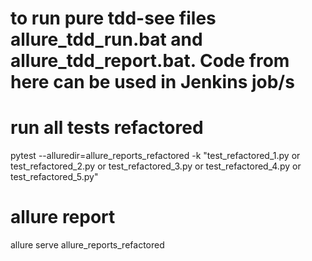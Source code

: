 # to run pure tdd-see files allure_tdd_run.bat and allure_tdd_report.bat. Code from here can be used in Jenkins job/s

# run all tests refactored
pytest --alluredir=allure_reports_refactored -k "test_refactored_1.py or test_refactored_2.py or test_refactored_3.py or test_refactored_4.py or test_refactored_5.py"

# allure report
allure serve allure_reports_refactored